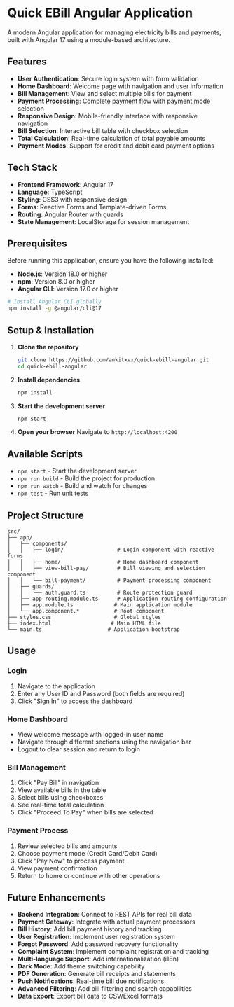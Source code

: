 # Quick EBill Angular Application

A modern Angular application for managing electricity bills and payments, built with Angular 17 using a module-based architecture.

## Features

- **User Authentication**: Secure login system with form validation
- **Home Dashboard**: Welcome page with navigation and user information
- **Bill Management**: View and select multiple bills for payment
- **Payment Processing**: Complete payment flow with payment mode selection
- **Responsive Design**: Mobile-friendly interface with responsive navigation
- **Bill Selection**: Interactive bill table with checkbox selection
- **Total Calculation**: Real-time calculation of total payable amounts
- **Payment Modes**: Support for credit and debit card payment options

## Tech Stack

- **Frontend Framework**: Angular 17
- **Language**: TypeScript
- **Styling**: CSS3 with responsive design
- **Forms**: Reactive Forms and Template-driven Forms
- **Routing**: Angular Router with guards
- **State Management**: LocalStorage for session management

## Prerequisites

Before running this application, ensure you have the following installed:

- **Node.js**: Version 18.0 or higher
- **npm**: Version 8.0 or higher
- **Angular CLI**: Version 17.0 or higher

```bash
# Install Angular CLI globally
npm install -g @angular/cli@17
```

## Setup & Installation

1. **Clone the repository**
   ```bash
   git clone https://github.com/ankitxvx/quick-ebill-angular.git
   cd quick-ebill-angular
   ```

2. **Install dependencies**
   ```bash
   npm install
   ```

3. **Start the development server**
   ```bash
   npm start
   ```

4. **Open your browser**
   Navigate to `http://localhost:4200`

## Available Scripts

- `npm start` - Start the development server
- `npm run build` - Build the project for production
- `npm run watch` - Build and watch for changes
- `npm test` - Run unit tests

## Project Structure

```
src/
├── app/
│   ├── components/
│   │   ├── login/                 # Login component with reactive forms
│   │   ├── home/                  # Home dashboard component
│   │   ├── view-bill-pay/         # Bill viewing and selection component
│   │   └── bill-payment/          # Payment processing component
│   ├── guards/
│   │   └── auth.guard.ts          # Route protection guard
│   ├── app-routing.module.ts      # Application routing configuration
│   ├── app.module.ts             # Main application module
│   └── app.component.*           # Root component
├── styles.css                    # Global styles
├── index.html                   # Main HTML file
└── main.ts                     # Application bootstrap
```

## Usage

### Login
1. Navigate to the application
2. Enter any User ID and Password (both fields are required)
3. Click "Sign In" to access the dashboard

### Home Dashboard
- View welcome message with logged-in user name
- Navigate through different sections using the navigation bar
- Logout to clear session and return to login

### Bill Management
1. Click "Pay Bill" in navigation
2. View available bills in the table
3. Select bills using checkboxes
4. See real-time total calculation
5. Click "Proceed To Pay" when bills are selected

### Payment Process
1. Review selected bills and amounts
2. Choose payment mode (Credit Card/Debit Card)
3. Click "Pay Now" to process payment
4. View payment confirmation
5. Return to home or continue with other operations

## Future Enhancements

- **Backend Integration**: Connect to REST APIs for real bill data
- **Payment Gateway**: Integrate with actual payment processors
- **Bill History**: Add bill payment history and tracking
- **User Registration**: Implement user registration system
- **Forgot Password**: Add password recovery functionality
- **Complaint System**: Implement complaint registration and tracking
- **Multi-language Support**: Add internationalization (i18n)
- **Dark Mode**: Add theme switching capability
- **PDF Generation**: Generate bill receipts and statements
- **Push Notifications**: Real-time bill due notifications
- **Advanced Filtering**: Add bill filtering and search capabilities
- **Data Export**: Export bill data to CSV/Excel formats
